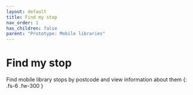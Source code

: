 ```yaml
---
layout: default
title: Find my stop
nav_order: 1
has_children: false
parent: "Prototype: Mobile libraries"
---
```


# Find my stop 

Find mobile library stops by postcode and view information about them
{: .fs-6 .fw-300 }
